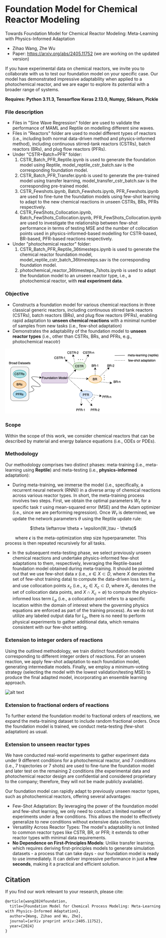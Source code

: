 # Foundation Model for Chemical Reactor Modeling

Towards Foundation Model for Chemical Reactor Modeling: Meta-Learning with Physics-Informed Adaptation
* Zihao Wang, Zhe Wu </br>
* Paper: https://arxiv.org/abs/2405.11752 (we are working on the updated version) </br>

If you have experimental data on chemical reactors, we invite you to collaborate with us to test our foundation model on your specific case. Our model has demonstrated impressive adaptability when applied to a photochemical reactor, and we are eager to explore its potential with a broader range of systems.

**Requires: Python 3.11.3, Tensorflow Keras 2.13.0, Numpy, Sklearn, Pickle** </br>

### File description
* Files in "Sine Wave Regression" folder are used to validate the performance of MAML and Reptile on modelling different sine waves. </br>
* Files in "Reactors" folder are used to model different types of reactors (i.e., including both normal data-driven method and physics-informed method), including continuous stirred-tank reactors (CSTRs), batch reactors (BRs), and plug flow reactors (PFRs). <br>
* Under "CSTR+Batch+PFR" folder:
  1. CSTR_Batch_PFR_Reptile.ipynb is used to generate the foundation model using Reptile, model_reptile_cstr_batch.sav is the corresponding foundation model. </br>
  2. CSTR_Batch_PFR_Transfer.ipynb is used to generate the pre-trained model using transfer learning, model_transfer_cstr_batch.sav is the corresponding pre-trained model. </br>
  3. CSTR_Fewshots.ipynb, Batch_Fewshots.ipynb, PFR_Fewshots.ipynb are used to fine-tune the foundation models using few-shot learning to adapt to the new chemical reactions in unseen CSTRs, BRs, PFRs respectively. </br>
  4. CSTR_FewShots_Collocation.ipynb, Batch_FewShots_Collocation.ipynb, PFR_FewShots_Collocation.ipynb are used to investigate the relationship between few-shot performance in terms of testing MSE and the number of collocation points used in physics-informed-based modelling for CSTR-based, BR-based, PFR-based reactions respectively. </br>
* Under "photochemical reactor" folder:
  1. CSTR_Batch_PFR_Reptile_36timesteps.ipynb is used to generate the chemical reactor foundation model, model_reptile_cstr_batch_36timesteps.sav is the corresponding foundation model. </br>
  2. photochemical_reactor_36timesteps_7shots.ipynb is used to adapt the foundation model to an unseen reactor type, i.e., a photochemical reactor, with **real experiment data**. </br>

### Objective
* Constructs a foundation model for various chemical reactions in three classical generic reactors, including continuous stirred tank reactors (CSTRs), batch reactors (BRs), and plug flow reactors (PFRs), enabling rapid adaptation to **unseen chemical reactions** with a minimal number of samples from new tasks (i.e., few-shot adaptation)
* Demonstrates the adaptability of the foundation model to **unseen reactor types** (i.e., other than CSTRs, BRs, and PFRs, e.g., photochemical reacotr)

![alt text](https://github.com/killingbear999/chemical-process-foundation-model/blob/main/reptile.png)

### Scope
Within the scope of this work, we consider chemical reactors that can be described by material and energy balance equations (i.e., ODEs or PDEs).

### Methodology
Our methodology comprises two distinct phases: meta-training (i.e., meta-learning using **Reptile**) and meta-testing (i.e., **physics-informed** adaptation):

* During meta-training, we immerse the model (i.e., specifically, a recurrent neural network (RNN)) in a diverse array of chemical reactions across various reactor types. In short, the meta-training process involves two steps. First, we obtain the optimal parameters $W_\tau$ for a specific task $\tau$ using mean-squared error (MSE) and the Adam optimizer (i.e., since we are performing regression). Once $W_\tau$ is determined, we update the network parameters $\theta$ using the Reptile update rule: </br>
<p align=center> $\theta \leftarrow \theta + \epsilon(W_\tau - \theta)$ </br>

&ensp;&ensp;&ensp;&ensp; where $\epsilon$ is the meta-optimization step size hyperparameter. This process is then repeated recursively for all tasks.

* In the subsequent meta-testing phase, we select previously unseen chemical reactions and undertake physics-informed few-shot adaptations to them, respectively, leveraging the Reptile-based foundation model obtained during meta-training. It should be pointed out that we use few-shot data $x$ (i.e., $x \in X \subset D$, where $X$ denotes the set of few-shot training data) to compute the data-driven loss term $L_{d}$ and use collocation points $x_c$ (i.e., $x_c \in X_c \subset D$, where $X_c$ denotes the set of collocation data points, and $X \cap  X_c= \emptyset$) to compute the physics-informed loss term $L_{p}$ (i.e., a collocation point refers to a specific location within the domain of interest where the governing physics equations are enforced as part of the training process). As we do not utilize any labeled output data for $L_{p}$, there is no need to perform physical experiments to gather additional data, which remains consistent with our few-shot setting.

### Extension to integer orders of reactions
Using the outlined methodology, we train distinct foundation models corresponding to different integer orders of reactions. For an unseen reaction, we apply few-shot adaptation to each foundation model, generating intermediate models. Finally, we employ a minimum-voting strategy (selecting the model with the lowest validation/testing MSE) to produce the final adapted model, incorporating an ensemble learning approach.

![alt text](https://github.com/killingbear999/chemical-process-foundation-model/blob/main/ensemble.png)

### Extension to fractional orders of reactions
To further extend the foundation model to fractional orders of reactions, we expand the meta-training dataset to include random fractional orders. Once the foundation model is trained, we conduct meta-testing (few-shot adaptation) as usual.

### Extension to unseen reactor types
We have conducted real-world experiments to gather experiment data under 9 different conditions for a photochemical reactor, and 7 conditions (i.e., 7 trajectories or 7 shots) are used to fine-tune the foundation model and later test on the remaining 2 conditions (the experimental data and photochemical reactor design are confidential and considered proprietary to the company; therefore, they will not be made publicly available).

Our foundation model can rapidly adapt to previously unseen reactor types, such as photochemical reactors, offering several advantages:
* Few-Shot Adaptation: By leveraging the power of the foundation model and few-shot learning, we only need to conduct a limited number of experiments under a few conditions. This allows the model to effectively generalize to new conditions without extensive data collection. </br>
* Versatility Across Reactor Types: The model's adaptability is not limited to common reactor types like CSTR, BR, or PFR; it extends to other reactor types with minimal data requirements. </br>
* **No Dependence on First-Principles Models**: Unlike transfer learning, which requires deriving first-principles models to generate simulation datasets - a process that can take days - our foundation model is ready to use immediately. It can deliver impressive performance in just **a few seconds**, making it a practical and efficient solution. </br>

## Citation </br>
If you find our work relevant to your research, please cite:
```
@article{wang2024foundation,
  title={Foundation Model for Chemical Process Modeling: Meta-Learning with Physics-Informed Adaptation},
  author={Wang, Zihao and Wu, Zhe},
  journal={arXiv preprint arXiv:2405.11752},
  year={2024}
}
```
